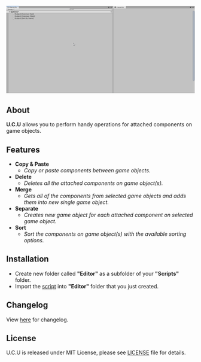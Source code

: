 <p align="center">
  <a href="#"><img src="https://github.com/iozsaygi/unity-component-copier/blob/master/media/showcase.gif"/></a>
</p>

## About
**U.C.U** allows you to perform handy operations for attached components on game objects.
## Features
* **Copy & Paste**
    * _Copy or paste components between game objects._
* **Delete** 
    * _Deletes all the attached components on game object(s)._
* **Merge**
    * _Gets all of the components from selected game objects and adds them into new single game object._
* **Separate**
    * _Creates new game object for each attached component on selected game object._
* **Sort**
    * _Sort the components on game object(s) with the available sorting options._
## Installation
* Create new folder called **"Editor"** as a subfolder of your **"Scripts"** folder.
* Import the [script](https://github.com/iozsaygi/unity-component-utilities/blob/master/unity-component-utilities/Assets/Scripts/Editor/UCU/ComponentUtilities.cs) into **"Editor"** folder that you just created.
## Changelog
View [here](https://github.com/iozsaygi/unity-component-copier/blob/master/CHANGELOG.md) for changelog.
## License
U.C.U is released under MIT License, please see [LICENSE](https://github.com/iozsaygi/unity-component-utilities/blob/master/LICENSE) file for details.
